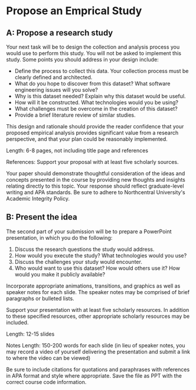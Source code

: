 # Propose an Emprical Study

## A: Propose a research study

Your next task will be to design the collection and analysis process you would use to perform this study. You will not be asked to implement this study. Some points you should address in your design include:

- Define the process to collect this data. Your collection process must be clearly defined and architected.
- What do you hope to discover from this dataset? What software engineering issues will you solve?
- Why is this dataset needed? Explain why this dataset would be useful.
- How will it be constructed. What technologies would you be using?
- What challenges must be overcome in the creation of this dataset?
- Provide a brief literature review of similar studies.

This design and rationale should provide the reader confidence that your proposed empirical analysis provides significant value from a research perspective, and that your plan could be reasonably implemented.

Length: 6-8 pages, not including title page and references

References: Support your proposal with at least five scholarly sources.

Your paper should demonstrate thoughtful consideration of the ideas and concepts presented in the course by providing new thoughts and insights relating directly to this topic. Your response should reflect graduate-level writing and APA standards. Be sure to adhere to Northcentral University's Academic Integrity Policy.

## B: Present the idea

The second part of your submission will be to prepare a PowerPoint presentation, in which you do the following:

1. Discuss the research questions the study would address.
2. How would you execute the study? What technologies would you use?
3. Discuss the challenges your study would encounter.
4. Who would want to use this dataset? How would others use it? How would you make it publicly available?

Incorporate appropriate animations, transitions, and graphics as well as speaker notes for each slide. The speaker notes may be comprised of brief paragraphs or bulleted lists.

Support your presentation with at least five scholarly resources. In addition to these specified resources, other appropriate scholarly resources may be included.

Length: 12-15 slides

Notes Length: 150-200 words for each slide (in lieu of speaker notes, you may record a video of yourself delivering the presentation and submit a link to where the video can be viewed)

Be sure to include citations for quotations and paraphrases with references in APA format and style where appropriate. Save the file as PPT with the correct course code information.
